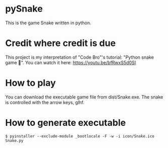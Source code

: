 # pySnake
This is the game Snake written in python.

# Credit where credit is due
This project is my interpretation of "Code Bro"'s tutorial: "Python snake game 🐍". You can watch it here: https://youtu.be/bfRwxS5d0SI

# How to play
You can download the executable game file from dist/Snake.exe.
The snake is controlled with the arrow keys, glhf.

# How to generate executable
```
$ pyinstaller --exclude-module _bootlocale -F -w -i icon/Snake.ico Snake.py
```